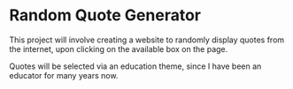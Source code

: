 # Random Quote Generator
 
 This project will involve creating a website to randomly display quotes from the internet, upon
 clicking on the available box on the page.

 Quotes will be selected via an education theme, since I have been an educator for many years now.  

 